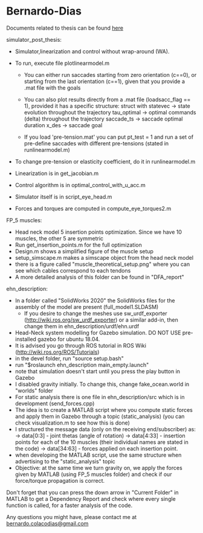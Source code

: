 # Bernardo-Dias

Documents related to thesis can be found [here](https://data.isr.tecnico.ulisboa.pt/nextcloud/s/qiCSHo9zEfq5SZN?path=%2FMaster%20Thesis%2F5.%20Beranardo%20Dias)

simulator_post_thesis:
   - Simulator,linearization and control without wrap-around (WA).
   - To run, execute file plotlinearmodel.m

		- You can either run saccades starting from zero orientation (c==0), or starting from the 
		  last orientation (c==1), given that you provide a .mat file with the goals

		- You can also plot results directly from a .mat file (loadsacc_flag == 1), provided it has a 
		  specific structure: struct with statevec -> state evolution throughout the trajectory
						  tau_optimal -> optimal commands (delta) throughout the trajectory
						  saccade_ts -> saccade optimal duration
						  x_des -> saccade goal					

		- If you load 'pre-tension.mat' you can put pt_test = 1 and run a set of pre-define saccades with 
		  different pre-tensions (stated in runlinearmodel.m)

   - To change pre-tension or elasticity coefficient, do it in runlinearmodel.m
   - Linearization is in get_jacobian.m
   - Control algorithm is in optimal_control_with_u_acc.m
   - Simulator itself is in script_eye_head.m
   - Forces and torques are computed in compute_eye_torques2.m

FP_5 muscles:
   - Head neck model 5 insertion points optimization. Since we have 10 muscles, the other 5 are symmetric
   - Run get_insertion_points.m for the full optimization
   - Design.m shows a simplified figure of the muscle setup
   - setup_simscape.m makes a simscape object from the head neck model
   - there is a figure called "muscle_theoretical_setup.png" where you can see which cables correspond to each tendons
   - A more detailed analysis of this folder can be found in "DFA_report" 


ehn_description:
   - In a folder called "SolidWorks 2020" the SolidWorks files for the assembly of the model are present (full_model1.SLDASM)
      - If you desire to change the meshes use sw_urdf_exporter (http://wiki.ros.org/sw_urdf_exporter) or a similar add-in,
		   then change them in ehn_description/urdf/ehn.urdf
   - Head-Neck system modelling for Gazebo simulation. DO NOT USE pre-installed gazebo for ubuntu 18.04.
   - It is advised you go through ROS tutorial in ROS Wiki (http://wiki.ros.org/ROS/Tutorials)
   - in the devel folder, run "source setup.bash"
   - run "$roslaunch ehn_description main_empty.launch"
   - note that simulation doesn't start until you press the play button in Gazebo
   - I disabled gravity initially. To change this, change fake_ocean.world in "worlds" folder
   - For static analysis there is one file in ehn_description/src which is in development (send_forces.cpp)
   - The idea is to create a MATLAB script where you compute static forces and apply them in Gazebo through a topic (static_analysis) (you can check visualization.m to see how this is done)
   - I structured the message data (only on the receiving end/subscriber) as:
			-> data[0:3] - joint thetas (angle of rotation)
			-> data[4:33] - insertion points for each of the 10 muscles (their individual names are stated in the code)
			-> data[34:63] - forces applied on each insertion point.
   - when developing the MATLAB script, use the same structure when advertising to the "static_analysis" topic
   - Objective: at the same time we turn gravity on, we apply the forces given by MATLAB (using FP_5 muscles folder) and check if our force/torque propagation is correct.  


Don't forget that you can press the down arrow in "Current Folder" in MATLAB to get a Dependency Report and check
where every single function is called, for a faster analysis of the code.

Any questions you might have, please contact me at bernardo.colacodias@gmail.com
